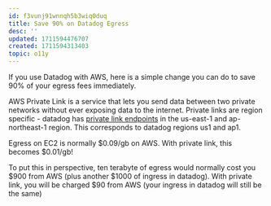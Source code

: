 ```yaml
---
id: f3vunj91wnnqh5b3wiq0duq
title: Save 90% on Datadog Egress
desc: ''
updated: 1711594476707
created: 1711594313403
topic: o11y
---
```


If you use Datadog with AWS, here is a simple change you can do to save 90% of your egress fees immediately.

AWS Private Link is a service that lets you send data between two private networks without ever exposing data to the internet.
Private links are region specific - datadog has [private link endpoints](https://docs.datadoghq.com/agent/guide/private-link/?tab=connectfromsameregion) in the us-east-1 and ap-northeast-1 region.
This corresponds to datadog regions us1 and ap1.

Egress on EC2 is normally $0.09/gb on AWS. With private link, this becomes $0.01/gb!

To put this in perspective, ten terabyte of egress would normally cost you $900 from AWS (plus another $1000 of ingress in datadog).
With private link, you will be charged $90 from AWS (your ingress in datadog will still be the same)


